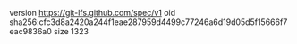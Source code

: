 version https://git-lfs.github.com/spec/v1
oid sha256:cfc3d8a2420a244f1eae287959d4499c77246a6d19d05d5f15666f7eac9836a0
size 1323
